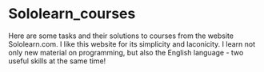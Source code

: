 # Sololearn_courses
Here are some tasks and their solutions to courses from the website Sololearn.com. I like this website for its simplicity and laconicity. I learn not only new material on programming, but also the English language - two useful skills at the same time!
